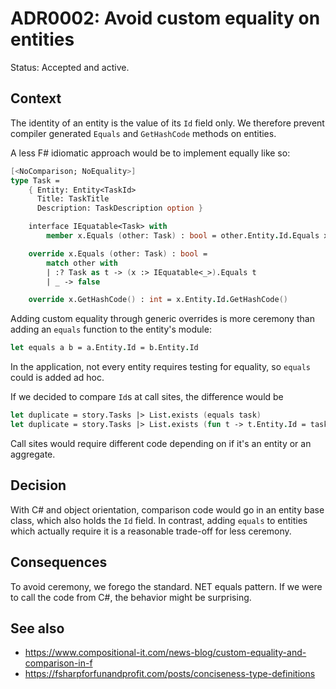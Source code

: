 # ADR0002: Avoid custom equality on entities

Status: Accepted and active.

## Context

The identity of an entity is the value of its `Id` field only. We therefore
prevent compiler generated `Equals` and `GetHashCode` methods on entities.

A less F# idiomatic approach would be to implement equally like so:

```fsharp
[<NoComparison; NoEquality>]
type Task =
    { Entity: Entity<TaskId>
      Title: TaskTitle
      Description: TaskDescription option }

    interface IEquatable<Task> with
        member x.Equals (other: Task) : bool = other.Entity.Id.Equals x.Entity.Id

    override x.Equals (other: Task) : bool =
        match other with
        | :? Task as t -> (x :> IEquatable<_>).Equals t
        | _ -> false

    override x.GetHashCode() : int = x.Entity.Id.GetHashCode()
```

Adding custom equality through generic overrides is more ceremony than adding an
`equals` function to the entity's module:

```fsharp
let equals a b = a.Entity.Id = b.Entity.Id
```

In the application, not every entity requires testing for equality, so `equals`
could is added ad hoc.

 If we decided to compare `Id`s at call sites, the difference would be

```fsharp
let duplicate = story.Tasks |> List.exists (equals task)
let duplicate = story.Tasks |> List.exists (fun t -> t.Entity.Id = task.Entity.Id)
```

Call sites would require different code depending on if it's an entity or an
aggregate.

## Decision

With C# and object orientation, comparison code would go in an entity base
class, which also holds the `Id` field. In contrast, adding `equals` to entities
which actually require it is a reasonable trade-off for less ceremony.

## Consequences

To avoid ceremony, we forego the standard. NET equals pattern. If we were to
call the code from C#, the behavior might be surprising.

## See also

- https://www.compositional-it.com/news-blog/custom-equality-and-comparison-in-f
- https://fsharpforfunandprofit.com/posts/conciseness-type-definitions
